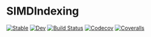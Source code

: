 # SIMDIndexing

[![Stable](https://img.shields.io/badge/docs-stable-blue.svg)](https://tkf.github.io/SIMDIndexing.jl/stable)
[![Dev](https://img.shields.io/badge/docs-dev-blue.svg)](https://tkf.github.io/SIMDIndexing.jl/dev)
[![Build Status](https://travis-ci.com//.jl.svg?branch=master)](https://travis-ci.com//.jl)
[![Codecov](https://codecov.io/gh//.jl/branch/master/graph/badge.svg)](https://codecov.io/gh//.jl)
[![Coveralls](https://coveralls.io/repos/github//.jl/badge.svg?branch=master)](https://coveralls.io/github//.jl?branch=master)
